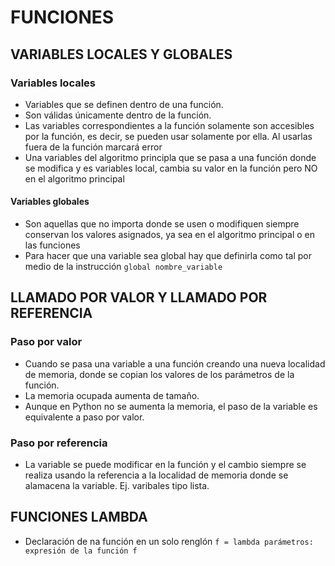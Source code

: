 # FUNCIONES

## VARIABLES LOCALES Y GLOBALES

### Variables locales
- Variables que se definen dentro de una función.
- Son válidas únicamente dentro de la función.
- Las variables correspondientes a la función solamente son accesibles por la función, es decir, se pueden usar solamente por ella. Al usarlas fuera de la función marcará error
- Una variables del algoritmo principla que se pasa a una función donde se modifica y es variables local, cambia su valor en la función pero NO en el algoritmo principal

#### Variables globales
- Son aquellas que no importa donde se usen o modifiquen siempre conservan los valores asignados, ya sea en el algoritmo principal o en las funciones
- Para hacer que una variable sea global hay que definirla como tal por medio de la instrucción `global nombre_variable`

## LLAMADO POR VALOR Y LLAMADO POR REFERENCIA

### Paso por valor
- Cuando se pasa una variable a una función creando una nueva localidad de memoria, donde se copian los valores de los parámetros de la función.
- La memoria ocupada aumenta de tamaño.
- Aunque en Python no se aumenta la memoria, el paso de la variable es equivalente a paso por valor.

### Paso por referencia
- La variable se puede modificar en la función y el cambio siempre se realiza usando la referencia a la localidad de memoria donde se alamacena la variable. Ej. varibales tipo lista.

## FUNCIONES LAMBDA
- Declaración de na función en un solo renglón
`f = lambda parámetros: expresión de la función f`